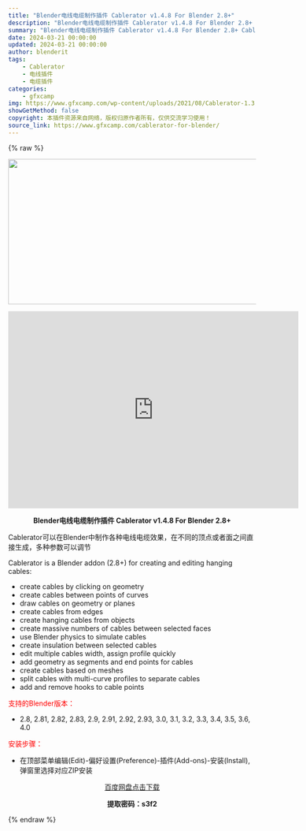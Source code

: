 ```yaml
---
title: "Blender电线电缆制作插件 Cablerator v1.4.8 For Blender 2.8+"
description: "Blender电线电缆制作插件 Cablerator v1.4.8 For Blender 2.8+ Cablerator可以在Blender中制作各种电线电缆效果，在不同的顶点或者面之间直接生成，多..."
summary: "Blender电线电缆制作插件 Cablerator v1.4.8 For Blender 2.8+ Cablerator可以在Blender中制作各种电线电缆效果，在不同的顶点或者面之间直接生成，多..."
date: 2024-03-21 00:00:00
updated: 2024-03-21 00:00:00
author: blenderit
tags: 
    - Cablerator
    - 电线插件
    - 电缆插件
categories:
    - gfxcamp
img: https://www.gfxcamp.com/wp-content/uploads/2021/08/Cablerator-1.3.0-For-Blender-2.8.jpg
showGetMethod: false
copyright: 本插件资源来自网络，版权归原作者所有，仅供交流学习使用！
source_link: https://www.gfxcamp.com/cablerator-for-blender/
---
```


{% raw %}
<div><p><img decoding="async" class="aligncenter size-full wp-image-97435" src="https://www.gfxcamp.com/wp-content/uploads/2021/08/Cablerator-1.3.0-For-Blender-2.8.jpg" data-src="https://www.gfxcamp.com/wp-content/uploads/2021/08/Cablerator-1.3.0-For-Blender-2.8.jpg" alt="" width="590" height="295" data-srcset="https://www.gfxcamp.com/wp-content/uploads/2021/08/Cablerator-1.3.0-For-Blender-2.8.jpg 590w, https://www.gfxcamp.com/wp-content/uploads/2021/08/Cablerator-1.3.0-For-Blender-2.8-150x75.jpg 150w" data-sizes="(max-width: 590px) 100vw, 590px"></p><p style="text-align: center;"><iframe loading="lazy" src="https://player.youku.com/embed/XNTE5NjU0ODA2MA==" width="590" height="400" frameborder="0" allowfullscreen="allowfullscreen"></iframe></p><p style="text-align: center;"><strong>Blender电线电缆制作插件 Cablerator v1.4.8 For Blender 2.8+</strong></p><p>Cablerator可以在Blender中制作各种电线电缆效果，在不同的顶点或者面之间直接生成，多种参数可以调节</p><p>Cablerator is a Blender addon (2.8+) for creating and editing hanging cables:</p><ul>
<li>create cables by clicking on geometry</li>
<li>create cables between points of curves</li>
<li>draw cables on geometry or planes</li>
<li>create cables from edges</li>
<li>create hanging cables from objects</li>
<li>create massive numbers of cables between selected faces</li>
<li>use Blender physics to simulate cables</li>
<li>create insulation between selected cables</li>
<li>edit multiple cables width, assign profile quickly</li>
<li>add geometry as segments and end points for cables</li>
<li>create cables based on meshes</li>
<li>split cables with multi-curve profiles to separate cables</li>
<li>add and remove hooks to cable points</li>
</ul><p style="text-align: left;"><span style="color: #ff0000;">支持的Blender版本：</span></p><ul>
<li style="text-align: left;">2.8, 2.81, 2.82, 2.83, 2.9, 2.91, 2.92, 2.93, 3.0, 3.1, 3.2, 3.3, 3.4, 3.5, 3.6, 4.0</li>
</ul><p style="text-align: left;"><span style="color: #ff0000;">安装步骤：</span></p><ul>
<li>在顶部菜单编辑(Edit)-偏好设置(Preference)-插件(Add-ons)-安装(Install),弹窗里选择对应ZIP安装</li>
</ul><p style="text-align: center;"><a class="maxbutton-3 maxbutton maxbutton-baidu" target="_blank" rel="noopener" href="https://pan.baidu.com/s/16Ykud4Fur_t_u5ZAyiXhuw?pwd=s3f2"><span class="mb-text">百度网盘点击下载</span></a></p><p style="text-align: center;"><strong>提取密码：s3f2</strong></p></div>
<div style="display: none">gfxcamp</div>
{% endraw %}
